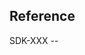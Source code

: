 ## Reference
SDK-XXX -- <TITLE>.

## Description
<!-- SUFFIENT DESCRIPTION TO EXPLAIN THE PROBLEM THAT IS BEING SOLVED -->

## Testing Instructions
<!-- TESTING INSTRUCTIONS -->

## Risk Assessment [`HIGH` || `MEDIUM` || `LOW`]
<!-- CHOOSE ONE OF THE THREE ASSESSMENTS ABOVE -->
<!-- FOR MEDIUM OR HIGH ASSESSMENTS, ADD ADDITIONAL NOTES HERE -->

- [ ] I, the PR creator, have tested — integration, unit, or otherwise — this code.

## Reviewer Checklist (To be checked off by the reviewer only)

- [ ] JIRA Ticket is referenced in PR title.
- Correctness & Style
    - [ ] Conforms to [Style Guides](https://google.github.io/styleguide/cppguide.html)
    - [ ] Mission critical pieces are documented in code and out of code as needed.
- [ ] Unit Tests reviewed and test issue sufficiently.
- [ ] Functionality was reviewed in QA independently by another engineer on the team.
